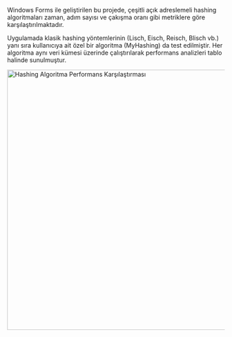 Windows Forms ile geliştirilen bu projede, çeşitli açık adreslemeli hashing algoritmaları zaman, adım sayısı ve çakışma oranı gibi metriklere göre karşılaştırılmaktadır.

Uygulamada klasik hashing yöntemlerinin (Lisch, Eisch, Reisch, Blisch vb.) yanı sıra kullanıcıya ait özel bir algoritma (MyHashing) da test edilmiştir. Her algoritma aynı veri kümesi üzerinde çalıştırılarak performans analizleri tablo halinde sunulmuştur.

<img width="930" height="603" alt="Hashing Algoritma Performans Karşılaştırması" src="https://github.com/user-attachments/assets/d010feca-fc8f-4247-a534-d205676a3306" />
